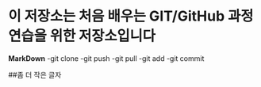 # 이 저장소는 처음 배우는 GIT/GitHub 과정 연습을 위한 저장소입니다
**MarkDown**
-git clone
-git push
-git pull
-git add
-git commit

##좀 더 작은 글자
